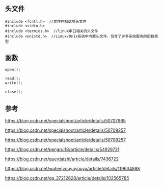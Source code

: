 ## 头文件

```c+
#include <fcntl.h>  //文件控制选项头文件
#include <stdio.h>
#include <termios.h>  //linux串口相关的头文件
#include <unistd.h>  //Linux/Unix系统中内置头文件，包含了许多系统服务的函数原型
```

## 函数

```c++
open();

read();
write();

close();
```





## 参考

https://blog.csdn.net/specialshoot/article/details/50707965

https://blog.csdn.net/specialshoot/article/details/50709257

https://blog.csdn.net/specialshoot/article/details/50709257

https://blog.csdn.net/pengrui18/article/details/54929731

https://blog.csdn.net/querdaizhi/article/details/7436722

https://blog.csdn.net/wuhenyouyuyouyu/article/details/119634888

https://blog.csdn.net/qq_37212828/article/details/102565785